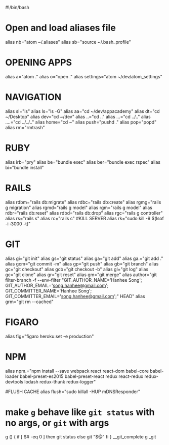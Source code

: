 #!/bin/bash

# Open and load aliases file
alias nb="atom ~/.aliases"
alias sb="source ~/.bash_profile"

# OPENING APPS
alias a="atom ."
alias o="open ."
alias settings="atom ~/dev/atom_settings"

# NAVIGATION
alias sl="ls"
alias ls="ls -G"
alias aa="cd ~/dev/appacademy"
alias dt="cd ~/Desktop"
alias dev="cd ~/dev"
alias ..="cd .."
alias ...="cd ../.."
alias ....="cd ../../.."
alias home="cd ~"
alias push="pushd ."
alias pop="popd"
alias rm="rmtrash"

# RUBY
alias irb="pry"
alias be="bundle exec"
alias ber="bundle exec rspec"
alias bi="bundle install"

# RAILS
alias rdbm="rails db:migrate"
alias rdbc="rails db:create"
alias rgmg="rails g migration"
alias rgmd="rails g model"
alias rgm="rails g model"
alias rdbr="rails db:reset"
alias rdbd="rails db:drop"
alias rgc="rails g controller"
alias rs="rails s"
alias rc="rails c"
#KILL SERVER
alias rk="sudo kill -9 $(lsof -i :3000 -t)"

# GIT
alias gi="git init"
alias gs="git status"
alias ga="git add"
alias ga.="git add ."
alias gcm="git commit -m"
alias gp="git push"
alias gb="git branch"
alias gc="git checkout"
alias gcb="git checkout -b"
alias gl="git log"
alias gc="git clone"
alias gr="git reset"
alias gm="git merge"
alias author="git filter-branch -f --env-filter \"GIT_AUTHOR_NAME='Hanhee Song'; GIT_AUTHOR_EMAIL='song.hanhee@gmail.com'; GIT_COMMITTER_NAME='Hanhee Song'; GIT_COMMITTER_EMAIL='song.hanhee@gmail.com';\" HEAD"
alias grm="git rm --cached"

# FIGARO
alias fig="figaro heroku:set -e production"

# NPM
alias npm.="npm install --save webpack react react-dom babel-core babel-loader babel-preset-es2015 babel-preset-react redux react-redux redux-devtools lodash redux-thunk redux-logger"

#FLUSH CACHE
alias flush="sudo killall -HUP mDNSResponder"

# make `g` behave like `git status` with no args, or `git` with args
g () {
  if [ $# -eq 0 ]
  then
    git status
  else
    git "$@"
  fi
}
__git_complete g _git
